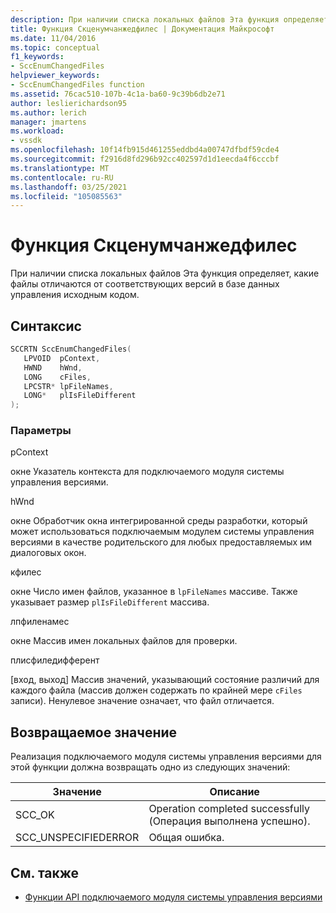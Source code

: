 ```yaml
---
description: При наличии списка локальных файлов Эта функция определяет, какие файлы отличаются от соответствующих версий в базе данных управления исходным кодом.
title: Функция Скценумчанжедфилес | Документация Майкрософт
ms.date: 11/04/2016
ms.topic: conceptual
f1_keywords:
- SccEnumChangedFiles
helpviewer_keywords:
- SccEnumChangedFiles function
ms.assetid: 76cac510-107b-4c1a-ba60-9c39b6db2e71
author: leslierichardson95
ms.author: lerich
manager: jmartens
ms.workload:
- vssdk
ms.openlocfilehash: 10f14fb915d461255eddbd4a00747dfbdf59cde4
ms.sourcegitcommit: f2916d8fd296b92cc402597d1d1eecda4f6cccbf
ms.translationtype: MT
ms.contentlocale: ru-RU
ms.lasthandoff: 03/25/2021
ms.locfileid: "105085563"
---
```

# <a name="sccenumchangedfiles-function"></a>Функция Скценумчанжедфилес
При наличии списка локальных файлов Эта функция определяет, какие файлы отличаются от соответствующих версий в базе данных управления исходным кодом.

## <a name="syntax"></a>Синтаксис

```cpp
SCCRTN SccEnumChangedFiles(
   LPVOID  pContext,
   HWND    hWnd,
   LONG    cFiles,
   LPCSTR* lpFileNames,
   LONG*   plIsFileDifferent
);
```

### <a name="parameters"></a>Параметры
 pContext

окне Указатель контекста для подключаемого модуля системы управления версиями.

 hWnd

окне Обработчик окна интегрированной среды разработки, который может использоваться подключаемым модулем системы управления версиями в качестве родительского для любых предоставляемых им диалоговых окон.

 кфилес

окне Число имен файлов, указанное в `lpFileNames` массиве. Также указывает размер `plIsFileDifferent` массива.

 лпфиленамес

окне Массив имен локальных файлов для проверки.

 плисфиледифферент

[вход, выход] Массив значений, указывающий состояние различий для каждого файла (массив должен содержать по крайней мере `cFiles` записи). Ненулевое значение означает, что файл отличается.

## <a name="return-value"></a>Возвращаемое значение
 Реализация подключаемого модуля системы управления версиями для этой функции должна возвращать одно из следующих значений:

|Значение|Описание|
|-----------|-----------------|
|SCC_OK|Operation completed successfully (Операция выполнена успешно).|
|SCC_UNSPECIFIEDERROR|Общая ошибка.|

## <a name="see-also"></a>См. также
- [Функции API подключаемого модуля системы управления версиями](../extensibility/source-control-plug-in-api-functions.md)
